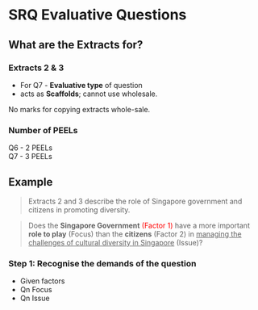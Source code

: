 # SRQ Evaluative Questions
## What are the Extracts for?
### Extracts 2 & 3
- For Q7 - **Evaluative type** of question
- acts as **Scaffolds**; cannot use wholesale.

No marks for copying extracts whole-sale.

### Number of PEELs
Q6 - 2 PEELs <br/>
Q7 - 3 PEELs

## Example
> Extracts 2 and 3 describe the role of Singapore government and citizens in promoting diversity.

> Does the **Singapore Government** <span style="color:red">(Factor 1)</span> have a more important **role to play** (Focus) than the **citizens** (Factor 2) in <u>managing the challenges of cultural diversity in Singapore</u> (Issue)?

### Step 1: Recognise the demands of the question
- Given factors
- Qn Focus
- Qn Issue



